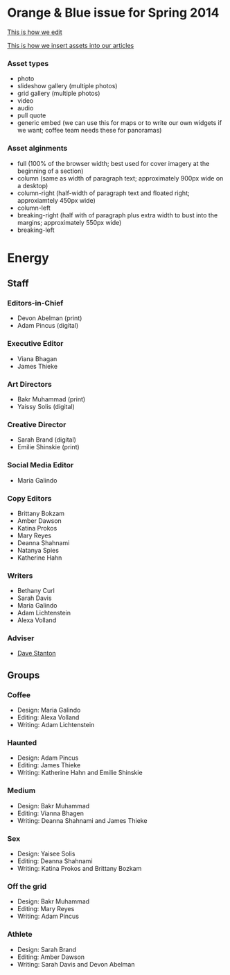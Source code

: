 Orange &amp; Blue issue for Spring 2014
=================================================

[This is how we edit](https://vimeo.com/89416125)

[This is how we insert assets into our articles](https://vimeo.com/92210964)

### Asset types

* photo
* slideshow gallery (multiple photos)
* grid gallery (multiple photos)
* video
* audio
* pull quote
* generic embed (we can use this for maps or to write our own widgets if we want; coffee team needs these for panoramas)


### Asset alginments

* full (100% of the browser width; best used for cover imagery at the beginning of a section)
* column (same as width of paragraph text; approximately 900px wide on a desktop)
* column-right (half-width of paragraph text and floated right; approxiamtely 450px wide)
* column-left
* breaking-right (half with of paragraph plus extra width to bust into the margins; approximately 550px wide)
* breaking-left

# Energy

## Staff

### Editors-in-Chief

* Devon Abelman (print)
* Adam Pincus (digital)

### Executive Editor 

* Viana Bhagan
* James Thieke

### Art Directors

* Bakr Muhammad (print)
* Yaissy Solis (digital)

### Creative Director

* Sarah Brand (digital)
* Emilie Shinskie (print)

### Social Media Editor

* Maria Galindo

### Copy Editors

* Brittany Bokzam
* Amber Dawson
* Katina Prokos
* Mary Reyes
* Deanna Shahnami
* Natanya Spies
* Katherine Hahn

### Writers

* Bethany Curl
* Sarah Davis
* Maria Galindo
* Adam Lichtenstein
* Alexa Volland

### Adviser

* [Dave Stanton](https://github.com/gotoplanb/)

## Groups

### Coffee

* Design: Maria Galindo
* Editing: Alexa Volland
* Writing: Adam Lichtenstein

### Haunted

* Design: Adam Pincus
* Editing: James Thieke
* Writing: Katherine Hahn and Emilie Shinskie

### Medium

* Design: Bakr Muhammad
* Editing: Vianna Bhagen
* Writing: Deanna Shahnami and James Thieke

### Sex

* Design: Yaisee Solis
* Editing: Deanna Shahnami
* Writing: Katina Prokos and Brittany Bozkam

### Off the grid

* Design: Bakr Muhammad
* Editing: Mary Reyes
* Writing: Adam Pincus

### Athlete

* Design: Sarah Brand
* Editing: Amber Dawson 
* Writing: Sarah Davis and Devon Abelman
